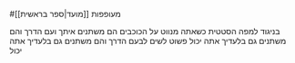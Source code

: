 #מעופפות 
[[מועד|ספר בראשית]]

בניגוד למפה הסטטית 
כשאתה מנווט על הכוכבים
הם משתנים איתך ועם הדרך
והם משתנים גם בלעדיך 
אתה יכול פשוט לשים לבעם הדרך
והם משתנים גם בלעדיך 
אתה יכול 